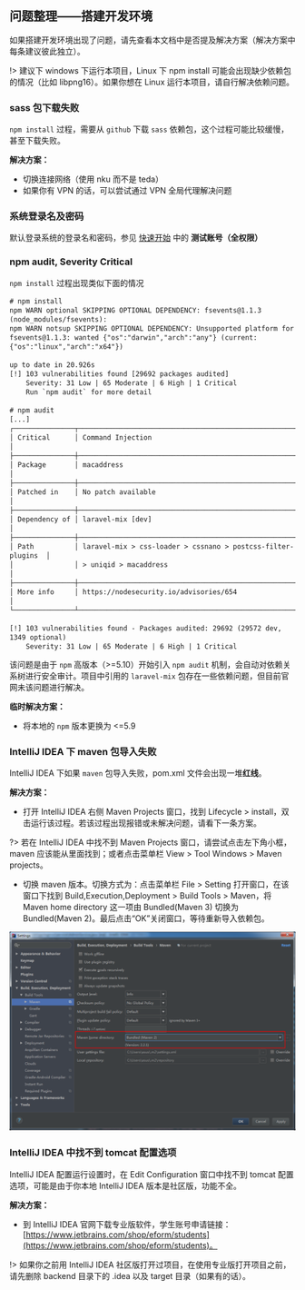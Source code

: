 ## 问题整理——搭建开发环境

如果搭建开发环境出现了问题，请先查看本文档中是否提及解决方案（解决方案中每条建议彼此独立）。

!> 建议下 windows 下运行本项目，Linux 下 npm install 可能会出现缺少依赖包的情况（比如 libpng16）。如果你想在 Linux 运行本项目，请自行解决依赖问题。

### sass 包下载失败

`npm install` 过程，需要从 `github` 下载 `sass` 依赖包，这个过程可能比较缓慢，甚至下载失败。

**解决方案：**

* 切换连接网络（使用 nku 而不是 teda）
* 如果你有 VPN 的话，可以尝试通过 VPN 全局代理解决问题

### 系统登录名及密码

默认登录系统的登录名和密码，参见 [快速开始](/README.md) 中的 **测试账号（全权限）**

### npm audit, Severity Critical

`npm install` 过程出现类似下面的情况

```shell
# npm install
npm WARN optional SKIPPING OPTIONAL DEPENDENCY: fsevents@1.1.3 (node_modules/fsevents):
npm WARN notsup SKIPPING OPTIONAL DEPENDENCY: Unsupported platform for fsevents@1.1.3: wanted {"os":"darwin","arch":"any"} (current: {"os":"linux","arch":"x64"})

up to date in 20.926s
[!] 103 vulnerabilities found [29692 packages audited]
    Severity: 31 Low | 65 Moderate | 6 High | 1 Critical
    Run `npm audit` for more detail

# npm audit
[...]
┌───────────────┬──────────────────────────────────────────────────────────────┐
│ Critical      │ Command Injection                                            │
├───────────────┼──────────────────────────────────────────────────────────────┤
│ Package       │ macaddress                                                   │
├───────────────┼──────────────────────────────────────────────────────────────┤
│ Patched in    │ No patch available                                           │
├───────────────┼──────────────────────────────────────────────────────────────┤
│ Dependency of │ laravel-mix [dev]                                            │
├───────────────┼──────────────────────────────────────────────────────────────┤
│ Path          │ laravel-mix > css-loader > cssnano > postcss-filter-plugins  │
│               │ > uniqid > macaddress                                        │
├───────────────┼──────────────────────────────────────────────────────────────┤
│ More info     │ https://nodesecurity.io/advisories/654                       │
└───────────────┴──────────────────────────────────────────────────────────────┘

[!] 103 vulnerabilities found - Packages audited: 29692 (29572 dev, 1349 optional)
    Severity: 31 Low | 65 Moderate | 6 High | 1 Critical
```

该问题是由于 `npm` 高版本（>=5.10）开始引入 `npm audit` 机制，会自动对依赖关系树进行安全审计。项目中引用的 `laravel-mix` 包存在一些依赖问题，但目前官网未该问题进行解决。

**临时解决方案：**

* 将本地的 `npm` 版本更换为 <=5.9

### IntelliJ IDEA 下 maven 包导入失败

IntelliJ IDEA 下如果 `maven` 包导入失败，pom.xml 文件会出现一堆**红线**。

**解决方案：**

* 打开 IntelliJ IDEA 右侧 Maven Projects 窗口，找到 Lifecycle > install，双击运行该过程。若该过程出现报错或未解决问题，请看下一条方案。

?> 若在 IntelliJ IDEA 中找不到 Maven Projects 窗口，请尝试点击左下角小框，maven 应该能从里面找到；或者点击菜单栏 View > Tool Windows > Maven projects。

* 切换 maven 版本。切换方式为：点击菜单栏 File > Setting 打开窗口，在该窗口下找到 Build,Execution,Deployment > Build Tools > Maven，将 Maven home directory 这一项由 Bundled(Maven 3) 切换为 Bundled(Maven 2)。最后点击“OK”关闭窗口，等待重新导入依赖包。

![](../media/problem-env-maven.png)

### IntelliJ IDEA 中找不到 tomcat 配置选项

IntelliJ IDEA 配置运行设置时，在 Edit Configuration 窗口中找不到 tomcat 配置选项，可能是由于你本地 IntelliJ IDEA 版本是社区版，功能不全。

**解决方案：**

* 到 IntelliJ IDEA 官网下载专业版软件，学生账号申请链接：[https://www.jetbrains.com/shop/eform/students](https://www.jetbrains.com/shop/eform/students)。

!> 如果你之前用 IntelliJ IDEA 社区版打开过项目，在使用专业版打开项目之前，请先删除 backend 目录下的 .idea 以及 target 目录（如果有的话）。
